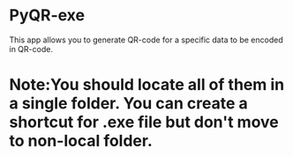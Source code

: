 # PyQR-exe
This app allows you to generate QR-code for a specific data to be encoded in QR-code.

# Note:You should locate all of them in a single folder. You can create a shortcut for .exe file but don't move to non-local folder.

